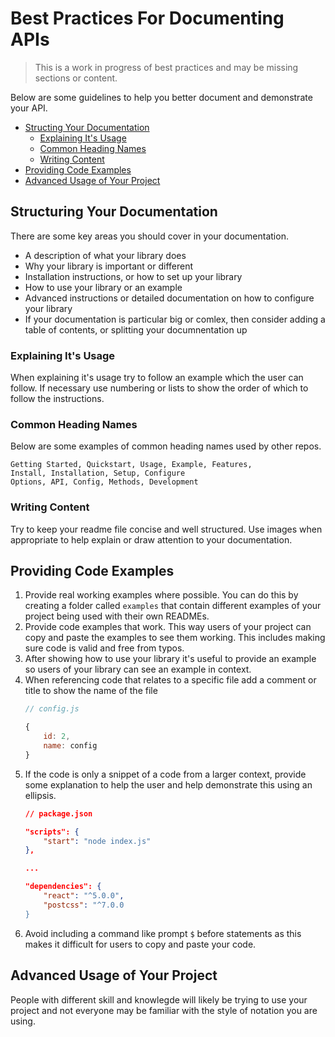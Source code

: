 # Best Practices For Documenting APIs

> This is a work in progress of best practices and may be missing sections or content.

Below are some guidelines to help you better document and demonstrate your API.

- [Structing Your Documentation](#structing-your-documentation)
    - [Explaining It's Usage](#explaining-its-usage)
    - [Common Heading Names](#common-heading-names)
    <!-- - [Context and Dependencies]() -->
    - [Writing Content](#writing-content)
- [Providing Code Examples](#providing-code-examples)
- [Advanced Usage of Your Project](#advanced-usage-of-your-project)

## Structuring Your Documentation

There are some key areas you should cover in your documentation.

- A description of what your library does
- Why your library is important or different
- Installation instructions, or how to set up your library
- How to use your library or an example
- Advanced instructions or detailed documentation on how to configure your library
- If your documentation is particular big or comlex, then consider adding a table of contents, or splitting your documnentation up

### Explaining It's Usage

When explaining it's usage try to follow an example which the user can follow. If necessary use numbering or lists to show the order of which to follow the instructions.

### Common Heading Names

Below are some examples of common heading names used by other repos.

```
Getting Started, Quickstart, Usage, Example, Features,
Install, Installation, Setup, Configure
Options, API, Config, Methods, Development
```

### Writing Content

Try to keep your readme file concise and well structured. Use images when appropriate to help explain or draw attention to your documentation.

## Providing Code Examples

1. Provide real working examples where possible. You can do this by creating a folder called `examples` that contain different examples of your project being used with their own READMEs.
2. Provide code examples that work. This way users of your project can copy and paste the examples to see them working. This includes making sure code is valid and free from typos.
2. After showing how to use your library it's useful to provide an example so users of your library can see an example in context.
3. When referencing code that relates to a specific file add a comment or title to show the name of the file
    ```js
    // config.js

    {
        id: 2,
        name: config
    }
    ```
4. If the code is only a snippet of a code from a larger context, provide some explanation to help the user and help demonstrate this using an ellipsis.
    ```json
    // package.json

    "scripts": {
        "start": "node index.js"
    },

    ...

    "dependencies": {
        "react": "^5.0.0",
        "postcss": "^7.0.0
    }
    ```
5. Avoid including a command like prompt `$` before statements as this makes it difficult for users to copy and paste your code.


## Advanced Usage of Your Project

People with different skill and knowlegde will likely be trying to use your project and not everyone may be familiar with the style of notation you are using.